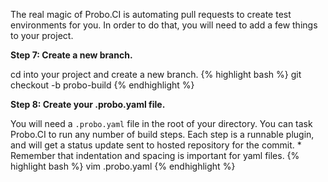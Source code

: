 The real magic of Probo.CI is automating pull requests to create test environments for you. In order to do that, you will need to add a few things to your project. 

**Step 7: Create a new branch.**

cd into your project and create a new branch.
{% highlight bash %}
git checkout -b probo-build
{% endhighlight %}

**Step 8: Create your .probo.yaml file.**

You will need a `.probo.yaml` file in the root of your directory. You can task Probo.CI to run any number of build steps. Each step is a runnable plugin, and will get a status update sent to hosted repository for the commit. * Remember that indentation and spacing is important for yaml files.
{% highlight bash %}
vim .probo.yaml
{% endhighlight %}
